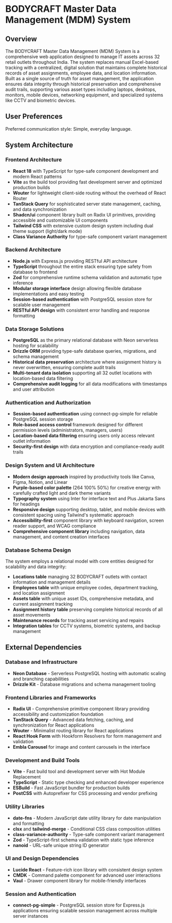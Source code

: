 # BODYCRAFT Master Data Management (MDM) System

## Overview

The BODYCRAFT Master Data Management (MDM) System is a comprehensive web application designed to manage IT assets across 32 retail outlets throughout India. The system replaces manual Excel-based tracking with a centralized, digital solution that maintains complete historical records of asset assignments, employee data, and location information. Built as a single source of truth for asset management, the application ensures data integrity through historical preservation and comprehensive audit trails, supporting various asset types including laptops, desktops, monitors, mobile devices, networking equipment, and specialized systems like CCTV and biometric devices.

## User Preferences

Preferred communication style: Simple, everyday language.

## System Architecture

### Frontend Architecture
- **React 18** with TypeScript for type-safe component development and modern React patterns
- **Vite** as the build tool providing fast development server and optimized production builds
- **Wouter** for lightweight client-side routing without the overhead of React Router
- **TanStack Query** for sophisticated server state management, caching, and data synchronization
- **Shadcn/ui** component library built on Radix UI primitives, providing accessible and customizable UI components
- **Tailwind CSS** with extensive custom design system including dual theme support (light/dark mode)
- **Class Variance Authority** for type-safe component variant management

### Backend Architecture
- **Node.js** with Express.js providing RESTful API architecture
- **TypeScript** throughout the entire stack ensuring type safety from database to frontend
- **Zod** for comprehensive runtime schema validation and automatic type inference
- **Modular storage interface** design allowing flexible database implementations and easy testing
- **Session-based authentication** with PostgreSQL session store for scalable user management
- **RESTful API design** with consistent error handling and response formatting

### Data Storage Solutions
- **PostgreSQL** as the primary relational database with Neon serverless hosting for scalability
- **Drizzle ORM** providing type-safe database queries, migrations, and schema management
- **Historical data preservation** architecture where assignment history is never overwritten, ensuring complete audit trails
- **Multi-tenant data isolation** supporting all 32 outlet locations with location-based data filtering
- **Comprehensive audit logging** for all data modifications with timestamps and user attribution

### Authentication and Authorization
- **Session-based authentication** using connect-pg-simple for reliable PostgreSQL session storage
- **Role-based access control** framework designed for different permission levels (administrators, managers, users)
- **Location-based data filtering** ensuring users only access relevant outlet information
- **Security-first design** with data encryption and compliance-ready audit trails

### Design System and UI Architecture
- **Modern design approach** inspired by productivity tools like Canva, Figma, Notion, and Linear
- **Purple-based color palette** (264 100% 50%) for creative energy with carefully crafted light and dark theme variants
- **Typography system** using Inter for interface text and Plus Jakarta Sans for headings
- **Responsive design** supporting desktop, tablet, and mobile devices with consistent spacing using Tailwind's systematic approach
- **Accessibility-first** component library with keyboard navigation, screen reader support, and WCAG compliance
- **Comprehensive component library** including navigation, data management, and content creation interfaces

### Database Schema Design
The system employs a relational model with core entities designed for scalability and data integrity:
- **Locations table** managing 32 BODYCRAFT outlets with contact information and management details
- **Employees table** with unique employee codes, department tracking, and location assignment
- **Assets table** with unique asset IDs, comprehensive metadata, and current assignment tracking
- **Assignment history table** preserving complete historical records of all asset movements
- **Maintenance records** for tracking asset servicing and repairs
- **Integration tables** for CCTV systems, biometric systems, and backup management

## External Dependencies

### Database and Infrastructure
- **Neon Database** - Serverless PostgreSQL hosting with automatic scaling and branching capabilities
- **Drizzle Kit** - Database migrations and schema management tooling

### Frontend Libraries and Frameworks
- **Radix UI** - Comprehensive primitive component library providing accessibility and customization foundation
- **TanStack Query** - Advanced data fetching, caching, and synchronization for React applications
- **Wouter** - Minimalist routing library for React applications
- **React Hook Form** with Hookform Resolvers for form management and validation
- **Embla Carousel** for image and content carousels in the interface

### Development and Build Tools
- **Vite** - Fast build tool and development server with Hot Module Replacement
- **TypeScript** - Static type checking and enhanced developer experience
- **ESBuild** - Fast JavaScript bundler for production builds
- **PostCSS** with Autoprefixer for CSS processing and vendor prefixing

### Utility Libraries
- **date-fns** - Modern JavaScript date utility library for date manipulation and formatting
- **clsx** and **tailwind-merge** - Conditional CSS class composition utilities
- **class-variance-authority** - Type-safe component variant management
- **Zod** - TypeScript-first schema validation with static type inference
- **nanoid** - URL-safe unique string ID generator

### UI and Design Dependencies
- **Lucide React** - Feature-rich icon library with consistent design system
- **CMDK** - Command palette component for advanced user interactions
- **Vaul** - Drawer component library for mobile-friendly interfaces

### Session and Authentication
- **connect-pg-simple** - PostgreSQL session store for Express.js applications ensuring scalable session management across multiple server instances